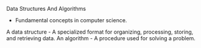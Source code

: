 Data Structures And Algorithms

- Fundamental concepts in computer science.

A data structure - A specialized format for organizing, processing, storing, and retrieving data.
An algorithm - A procedure used for solving a problem.
